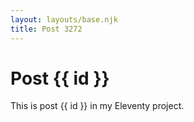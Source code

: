 ```yaml
---
layout: layouts/base.njk
title: Post 3272
---
```


# Post {{ id }}

This is post {{ id }} in my Eleventy project.
